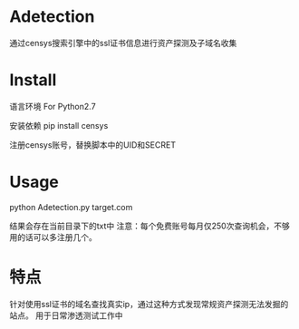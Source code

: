 # Adetection
通过censys搜索引擎中的ssl证书信息进行资产探测及子域名收集

# Install

语言环境
For Python2.7

安装依赖
pip install censys

注册censys账号，替换脚本中的UID和SECRET

# Usage

python Adetection.py target.com

结果会存在当前目录下的txt中
注意：每个免费账号每月仅250次查询机会，不够用的话可以多注册几个。

# 特点

针对使用ssl证书的域名查找真实ip，通过这种方式发现常规资产探测无法发掘的站点。
用于日常渗透测试工作中
